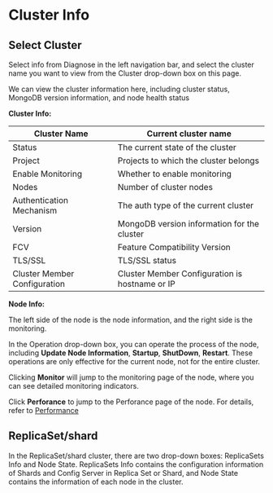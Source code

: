 # Cluster Info

## Select Cluster

Select info from Diagnose in the left navigation bar, and select the cluster name you want to view from the Cluster drop-down box on this page.

We can view the cluster information here, including cluster status, MongoDB version information, and node health status

**Cluster Info:**

| Cluster Name                 | Current cluster name                           |
| ---------------------------- | ---------------------------------------------- |
| Status                       | The current state of the cluster               |
| Project                      | Projects to which the cluster belongs          |
| Enable Monitoring            | Whether to enable monitoring                   |
| Nodes                        | Number of cluster nodes                        |
| Authentication Mechanism     | The auth type of the current cluster           |
| Version                      | MongoDB version information for the cluster    |
| FCV                          | Feature Compatibility Version                  |
| TLS/SSL                      | TLS/SSL status                                 |
| Cluster Member Configuration | Cluster Member Configuration is hostname or IP |

**Node Info:**

The left side of the node is the node information, and the right side is the monitoring.

In the Operation drop-down box, you can operate the process of the node, including **Update Node Information**, **Startup**, **ShutDown**, **Restart**. These operations are only effective for the current node, not for the entire cluster.

Clicking **Monitor** will jump to the monitoring page of the node, where you can see detailed monitoring indicators.

Click **Perforance** to jump to the Perforance page of the node. For details, refer to [Performance](./03-Performance.md)

## ReplicaSet/shard

In the ReplicaSet/shard cluster, there are two drop-down boxes: ReplicaSets Info and Node State. ReplicaSets Info contains the configuration information of Shards and Config Server in Replica Set or Shard, and Node State contains the information of each node in the cluster.